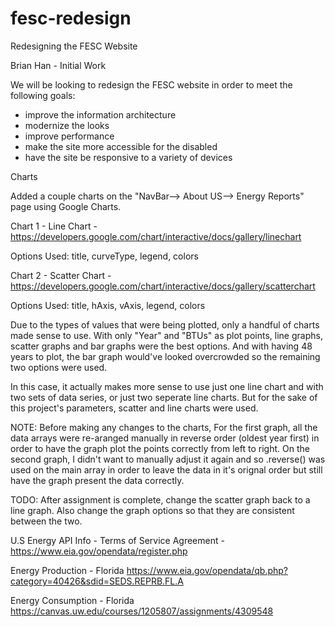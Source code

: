 # fesc-redesign
Redesigning the FESC Website

Brian Han - Initial Work


We will be looking to redesign the FESC website in order to meet the following goals:
- improve the information architecture
- modernize the looks
- improve performance
- make the site more accessible for the disabled
- have the site be responsive to a variety of devices

Charts

Added a couple charts on the "NavBar--> About US--> Energy Reports" page using Google Charts.

Chart 1 - Line Chart - https://developers.google.com/chart/interactive/docs/gallery/linechart

Options Used: title, curveType, legend, colors

Chart 2 - Scatter Chart - https://developers.google.com/chart/interactive/docs/gallery/scatterchart

Options Used: title, hAxis, vAxis, legend, colors

Due to the types of values that were being plotted, only a handful of charts made sense to use. With only "Year" and "BTUs" as plot points, line graphs, scatter graphs and bar graphs were the best options. And with having 48 years to plot, the bar graph would've looked overcrowded so the remaining two options were used.

In this case, it actually makes more sense to use just one line chart and with two sets of data series, or just two seperate line charts. But for the sake of this project's parameters, scatter and line charts were used.

NOTE: Before making any changes to the charts,
For the first graph, all the data arrays were re-aranged manually in reverse order (oldest year first) in order to have the graph plot the points correctly from left to right.
On the second graph, I didn't want to manually adjust it again and so .reverse() was used on the main array in order to leave the data in it's orignal order but still have the graph present the data correctly.

TODO: After assignment is complete, change the scatter graph back to a line graph. Also change the graph options so that they are consistent between the two.


U.S Energy API Info -
Terms of Service Agreement - https://www.eia.gov/opendata/register.php

Energy Production - Florida 
https://www.eia.gov/opendata/qb.php?category=40426&sdid=SEDS.REPRB.FL.A

Energy Consumption - Florida
https://canvas.uw.edu/courses/1205807/assignments/4309548


